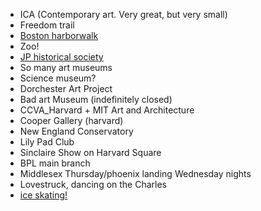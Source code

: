  - ICA (Contemporary art. Very great, but very small)
 - Freedom trail
 - [Boston harborwalk](https://www.bostonharborwalk.org/)
 - Zoo!
 - [JP historical society](https://www.jphs.org/about)
 - So many art museums
 - Science museum?
 - Dorchester Art Project
 - Bad art Museum (indefinitely closed)
 - CCVA_Harvard + MIT Art and Architecture
 - Cooper Gallery (harvard)
 - New England Conservatory
 - Lily Pad Club
 - Sinclaire Show on Harvard Square
 - BPL main branch
 - Middlesex Thursday/phoenix landing Wednesday nights
 - Lovestruck, dancing on the Charles
 - [ice skating!](https://www.mass.gov/ice-skating)
